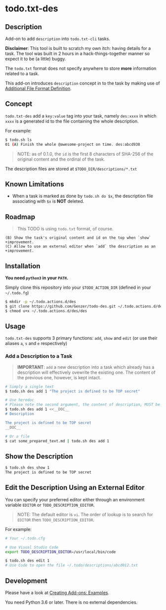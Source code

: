 # todo.txt-des

## Description

Add-on to add `description` into `todo.txt-cli` tasks.

**Disclaimer**: This tool is built to scratch my own itch: having details for a task. The tool was built in 2 hours in a hack-things-together manner so expect it to be (a little) buggy.

The `todo.txt` format does not specify anywhere to store **more** information related to a task.

This add-on introduces `description` concept in to the task by making use of [Additional File Format Definition](https://github.com/todotxt/todo.txt#additional-file-format-definitions).

## Concept

`todo.txt-des` add a `key:value` tag into your task, namely `des:xxxx` in which `xxxx` is a generated id to the file containing the whole description.

For example:

```bash
$ todo.sh ls
01 (A) Finish the whole @awesome-project on time. des:abcd938
```

> NOTE: as of 0.1.0, the `id` is the first 8 characters of SHA-256 of the original content and the ordinal of the task.

The description files are stored at `$TODO_DIR/descriptions/*.txt`

## Known Limitations

- When a task is marked as done by `todo.sh do $x`, the description file associating with `$x` is **NOT** deleted.

## Roadmap

> This TODO is using `todo.txt` format, of course.

```text
(B) Show the task's original content and id on the top when `show` +improvement.
(C) Allow to use an external editor when `add` the description as an +improvement.
```

## Installation

**You need `python3` in your `PATH`.**

Simply clone this repository into your `$TODO_ACTION_DIR` (defined in your `~/.todo.fg`)

```bash
$ mkdir -p ~/.todo.actions.d/des
$ git clone https://github.com/Genzer/todo-des.git ~/.todo.actions.d/des
$ chmod u+x ~/.todo.actions.d/des/des
```

## Usage

`todo.txt-des` supports 3 primary functions: `add`, `show` and `edit` (or use their aliases `a`, `s` and `e` respectively)

### Add a Description to a Task

> **IMPORTANT**: `add` a new description into a task which already has a description will effectively ovewrite the existing one. The content of the previous one, however, is kept intact.


```bash
# Simply a single text
$ todo.sh des add 1 "The project is defined to be TOP secret"

# Use heredoc
# Please note the second argument, the content of description, MUST be - so that the add-on knows to read from stdin
$ todo.sh des add 1 <<__DOC__
# Description

The project is defined to be TOP secret
__DOC__

# Or a file
$ cat some_prepared_text.md | todo.sh des add 1
```

## Show the Description

```bash
$ todo.sh des show 1
The project is defined to be TOP secret
```

## Edit the Description Using an External Editor

You can specify your preferred editor either through an environment variable `EDITOR` or `TODO_DESCRIPTION_EDITOR`.

> NOTE:
> The default editor is `vi`.
> The order of lookup is to search for `EDITOR` then `TODO_DESCRIPTION_EDITOR`.

For example:

```bash
# Your ~/.todo.cfg

# Use Visual Studio Code
export TODO_DESCRIPTION_EDITOR=/usr/local/bin/code
```

```bash
$ todo.sh des edit 1
# Use Code to open the file ~/.todo/descriptions/abcd012.txt
```


## Development

Please have a look at [Creating Add-ons: Examples](https://github.com/todotxt/todo.txt-cli/wiki/Creating-Add-ons%3A-Examples).

You need Python 3.6 or later.
There is no external dependencies.